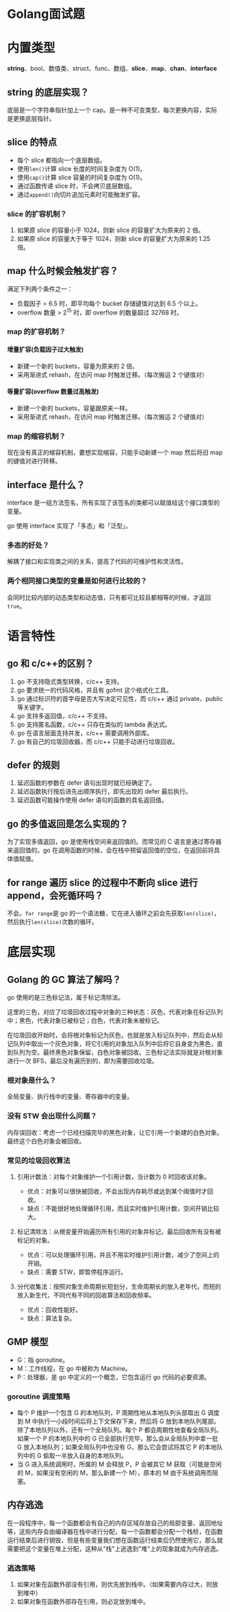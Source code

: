 # Golang面试题


# 内置类型

**string**、bool、数值类、struct、func、数组、**slice**、**map**、**chan**、**interface**

## string 的底层实现？

底层是一个字符串指针加上一个 cap。是一种不可变类型，每次更换内容，实际是更换底层指针。

## slice 的特点

- 每个 slice 都指向一个底层数组。
- 使用`len()`计算 slice 长度的时间复杂度为 O(1)。
- 使用`cap()`计算 slice 容量的时间复杂度为 O(1)。
- 通过函数传递 slice 时，不会拷贝底层数组。
- 通过`append()`向切片追加元素时可能触发扩容。

### slice 的扩容机制？

1. 如果原 slice 的容量小于 1024，则新 slice 的容量扩大为原来的 2 倍。
2. 如果原 slice 的容量大于等于 1024，则新 slice 的容量扩大为原来的 1.25 倍。

## map 什么时候会触发扩容？

满足下列两个条件之一：

- 负载因子 > 6.5 时，即平均每个 bucket 存储键值对达到 6.5 个以上。
- overflow 数量 > $2^{15}$ 时，即 overflow 的数量超过 32768 时。

### map 的扩容机制？

#### 增量扩容(负载因子过大触发)

- 新建一个新的 buckets，容量为原来的 2 倍。
- 采用渐进式 rehash，在访问 map 时触发迁移。（每次搬运 2 个键值对）

#### 等量扩容(overflow 数量过高触发)

- 新建一个新的 buckets，容量跟原来一样。
- 采用渐进式 rehash，在访问 map 时触发迁移。（每次搬运 2 个键值对）

### map 的缩容机制？

现在没有真正的缩容机制，要想实现缩容，只能手动新建一个 map 然后将旧 map 的键值对进行转移。

## interface 是什么？

interface 是一组方法签名，所有实现了该签名的类都可以赋值给这个接口类型的变量。

go 使用 interface 实现了「多态」和「泛型」。

### 多态的好处？

解耦了接口和实现类之间的关系，提高了代码的可维护性和灵活性。

### 两个相同接口类型的变量是如何进行比较的？

会同时比较内部的动态类型和动态值，只有都可比较且都相等的时候，才返回`true`。

# 语言特性

## go 和 c/c++的区别？

1. go 不支持隐式类型转换，c/c++ 支持。
2. go 要求统一的代码风格，并且有 gofmt 这个格式化工具。
3. go 通过标识符的首字母是否大写决定可见性，而 c/c++ 通过 private、public 等关键字。
4. go 支持多返回值，c/c++ 不支持。
5. go 支持匿名函数，c/c++ 只存在类似的 lambda 表达式。
6. go 在语言层面支持并发，c/c++ 需要调用外部库。
7. go 有自己的垃圾回收器，而 c/c++ 只能手动进行垃圾回收。

## defer 的规则

1. 延迟函数的参数在 defer 语句出现时就已经确定了。
2. 延迟函数执行按后进先出顺序执行，即先出现的 defer 最后执行。
3. 延迟函数可能操作使用 defer 语句的函数的具名返回值。

## go 的多值返回是怎么实现的？

为了实现多值返回，go 是使用栈空间来返回值的。而常见的 C 语言是通过寄存器来返回值的。go 在调用函数的时候，会在栈中预留返回值的空位，在返回前将具体值赋值。

## for range 遍历 slice 的过程中不断向 slice 进行 append，会死循环吗？

不会。`for range`是 go 的一个语法糖，它在进入循环之前会先获取`len(slice)`，然后执行`len(slice)`次数的循环。

# 底层实现

## Golang 的 GC 算法了解吗？

go 使用的是三色标记法，属于标记清除法。

这里的三色，对应了垃圾回收过程中对象的三种状态：灰色，代表对象在标记队列中；黑色，代表对象已被标记；白色，代表对象未被标记。

在垃圾回收开始时，会将根对象标记为灰色，也就是放入标记队列中，然后会从标记队列中取出一个灰色对象，将它引用的对象加入队列中后将它自身变为黑色，直到队列为空。最终黑色对象保留，白色对象被回收。三色标记法实际就是对根对象进行一次 BFS，最后没有遍历到的，即为需要回收垃圾。

### 根对象是什么？

全局变量、执行栈中的变量、寄存器中的变量。

### 没有 STW 会出现什么问题？

内存误回收：考虑一个已经扫描完毕的黑色对象，让它引用一个新建的白色对象。最终这个白色对象会被回收。

### 常见的垃圾回收算法

1. 引用计数法：对每个对象维护一个引用计数，当计数为 0 时回收该对象。

   - 优点：对象可以很快被回收，不会出现内存耗尽或达到某个阈值时才回收。
   - 缺点：不能很好地处理循环引用，而且实时维护引用计数，空间开销比较大。

2. 标记清除法：从根变量开始遍历所有引用的对象并标记，最后回收所有没有被标记的对象。

   - 优点：可以处理循环引用，并且不用实时维护引用计数，减少了空间上的开销。
   - 缺点：需要 STW，即暂停程序运行。

3. 分代收集法：按照对象生命周期长短划分，生命周期长的放入老年代，而短的放入新生代，不同代有不同的回收算法和回收频率。
   - 优点：回收性能好。
   - 缺点：算法复杂。

## GMP 模型

- G：指 goroutine。
- M：工作线程，在 go 中被称为 Machine。
- P：处理器，是 go 中定义的一个概念，它包含运行 go 代码的必要资源。

### goroutine 调度策略

- 每个 P 维护一个包含 G 的本地队列，P 周期性地从本地队列头部取出 G 调度到 M 中执行一小段时间后将上下文保存下来，然后将 G 放到本地队列尾部。除了本地队列以外，还有一个全局队列。每个 P 都会周期性地查看全局队列。如果一个 P 的本地队列中的 G 已全部执行完毕，那么会从全局队列中拿一批 G 放入本地队列；如果全局队列中也没有 G，那么它会尝试将其它 P 的本地队列中的 G 偷取一半放入自身的本地队列。
- 当 G 进入系统调用时，所属的 M 会释放 P，P 会被其它 M 获取（可能是空闲的 M，如果没有空闲的 M，那么新建一个 M），原本的 M 由于系统调用而阻塞。

## 内存逃逸

在一段程序中，每一个函数都会有自己的内存区域存放自己的局部变量、返回地址等，这些内存会由编译器在栈中进行分配，每一个函数都会分配一个栈桢，在函数运行结束后进行销毁，但是有些变量我们想在函数运行结束后仍然使用它，那么就需要把这个变量在堆上分配，这种从"栈"上逃逸到"堆"上的现象就成为内存逃逸。

### 逃逸策略

1. 如果对象在函数外部没有引用，则优先放到栈中。（如果需要内存过大，则放到堆中）
2. 如果对象在函数外部存在引用，则必定放到堆中。

